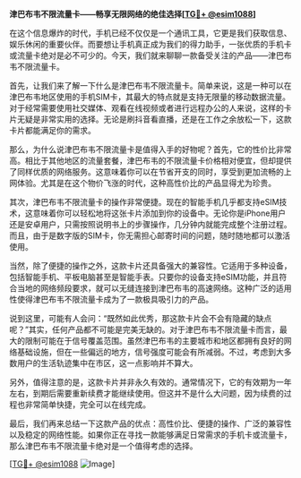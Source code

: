 **津巴布韦不限流量卡——畅享无限网络的绝佳选择[[TG💪+ @esim1088](https://t.me/s/esim1088)]**

在这个信息爆炸的时代，手机已经不仅仅是一个通讯工具，它更是我们获取信息、娱乐休闲的重要伙伴。而要想让手机真正成为我们的得力助手，一张优质的手机卡或流量卡绝对是必不可少的。今天，我们就来聊聊一款备受关注的产品——津巴布韦不限流量卡。

首先，让我们来了解一下什么是津巴布韦不限流量卡。简单来说，这是一种可以在津巴布韦地区使用的手机SIM卡，其最大的特点就是支持无限量的移动数据流量。对于经常需要使用社交媒体、观看在线视频或者进行远程办公的人来说，这样的卡片无疑是非常实用的选择。无论是刷抖音看直播，还是在工作之余放松一下，这款卡片都能满足你的需求。

那么，为什么说津巴布韦不限流量卡是值得入手的好物呢？首先，它的性价比非常高。相比于其他地区的流量套餐，津巴布韦的不限流量卡价格相对便宜，但却提供了同样优质的网络服务。这意味着你可以在节省开支的同时，享受到更加流畅的上网体验。尤其是在这个物价飞涨的时代，这种高性价比的产品显得尤为珍贵。

其次，津巴布韦不限流量卡的操作非常便捷。现在的智能手机几乎都支持eSIM技术，这意味着你可以轻松地将这张卡片添加到你的设备中。无论你是iPhone用户还是安卓用户，只需按照说明书上的步骤操作，几分钟内就能完成整个注册过程。而且，由于是数字版的SIM卡，你无需担心邮寄时间的问题，随时随地都可以激活使用。

当然，除了便捷的操作之外，这款卡片还具备强大的兼容性。它适用于多种设备，包括智能手机、平板电脑甚至是智能手表。只要你的设备支持eSIM功能，并且符合当地的网络频段要求，就可以无缝连接到津巴布韦的高速网络。这种广泛的适用性使得津巴布韦不限流量卡成为了一款极具吸引力的产品。

说到这里，可能有人会问：“既然如此优秀，那这款卡片会不会有隐藏的缺点呢？”其实，任何产品都不可能是完美无缺的。对于津巴布韦不限流量卡而言，最大的限制可能在于信号覆盖范围。虽然津巴布韦的主要城市和地区都拥有良好的网络基础设施，但在一些偏远的地方，信号强度可能会有所减弱。不过，考虑到大多数用户的生活轨迹集中在市区，这一点影响并不算大。

另外，值得注意的是，这款卡片并非永久有效的。通常情况下，它的有效期为一年左右，到期后需要重新续费才能继续使用。但这并不是什么大问题，因为续费的过程也非常简单快捷，完全可以在线完成。

最后，我们再来总结一下这款产品的优点：高性价比、便捷的操作、广泛的兼容性以及稳定的网络性能。如果你正在寻找一款能够满足日常需求的手机卡或流量卡，那么津巴布韦不限流量卡绝对是一个值得考虑的选择。

[[TG💪+ @esim1088](https://t.me/s/esim1088) ![Image](https://i.postimg.cc/4NQfJmqS/Snipaste-2025-05-13-00-14-12.png)]